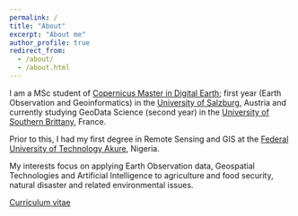 ```yaml
---
permalink: /
title: "About"
excerpt: "About me"
author_profile: true
redirect_from: 
  - /about/
  - /about.html
---
```


I am a MSc student of [Copernicus Master in Digital Earth](https://www.master-cde.eu/); first year (Earth Observation and Geoinformatics) in the [University of Salzburg](https://www.plus.ac.at/?lang=en), Austria and currently studying GeoData Science (second year) in the [University of Southern Brittany](https://www.univ-ubs.fr/en/index.html), France.

Prior to this, I had my first degree in Remote Sensing and GIS at the [Federal University of Technology Akure](https://futa.edu.ng/), Nigeria.

My interests focus on applying Earth Observation data, Geospatial Technologies and Artificial Intelligence to agriculture and food security, natural disaster and related environmental issues.

[Curriculum vitae](https://github.com/adebowaledaniel/adebowaledaniel.github.io/raw/ed7e42389627ec09033667e069bb7e96eb51a092/AdebowaleDaniel-resume.pdf)

